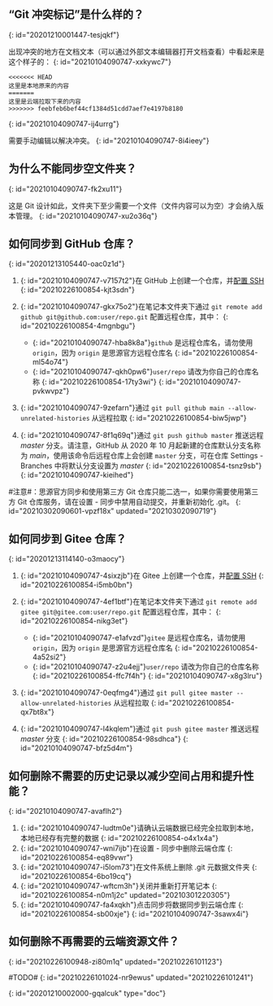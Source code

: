 ## “Git 冲突标记”是什么样的？
{: id="20201210001447-tesjqkf"}

出现冲突的地方在文档文本（可以通过外部文本编辑器打开文档查看）中看起来是这个样子的：
{: id="20210104090747-xxkywc7"}

```plaintext
<<<<<<< HEAD
这里是本地原来的内容
=======
这里是云端拉取下来的内容
>>>>>>> feebfeb6bef44cf1384d51cdd7aef7e4197b8180
```
{: id="20210104090747-ij4urrg"}

需要手动编辑以解决冲突。
{: id="20210104090747-8i4ieey"}

## 为什么不能同步空文件夹？
{: id="20210104090747-fk2xu11"}

这是 Git 设计如此，文件夹下至少需要一个文件（文件内容可以为空）才会纳入版本管理。
{: id="20210104090747-xu2o36q"}

## 如何同步到 GitHub 仓库？
{: id="20201213105440-oac0z1d"}

1. {: id="20210104090747-v7157t2"}在 GitHub 上创建一个仓库，并[配置 SSH](https://docs.github.com/cn/free-pro-team@latest/github/authenticating-to-github/connecting-to-github-with-ssh)
   {: id="20210226100854-kjt3sdn"}
2. {: id="20210104090747-gkx75o2"}在笔记本文件夹下通过 `git remote add github git@github.com:user/repo.git` 配置远程仓库，其中：
   {: id="20210226100854-4mgnbgu"}

   * {: id="20210104090747-hba8k8a"}`github` 是远程仓库名，请勿使用 `origin`，因为 `origin` 是思源官方远程仓库名
     {: id="20210226100854-ml54o74"}
   * {: id="20210104090747-qkh0pw6"}`user/repo` 请改为你自己的仓库名称
     {: id="20210226100854-17ty3wi"}
   {: id="20210104090747-pvkwvpz"}
3. {: id="20210104090747-9zefarn"}通过 `git pull github main --allow-unrelated-histories` 从远程拉取
   {: id="20210226100854-biw5jwp"}
4. {: id="20210104090747-8f1q69q"}通过 `git push github master` 推送远程 *master* 分支。请注意，GitHub 从 2020 年 10 月起新建的仓库默认分支名称为 *main*，使用该命令后远程仓库上会创建 `master` 分支，可在仓库 Settings - Branches 中将默认分支设置为 *master*
   {: id="20210226100854-tsnz9sb"}
{: id="20210104090747-kieihed"}

#注意#：思源官方同步和使用第三方 Git 仓库只能二选一，如果你需要使用第三方 Git 仓库服务，请在设置 - 同步中禁用自动提交，并重新初始化 .git。
{: id="20210302090601-vpzf18x" updated="20210302090719"}

## 如何同步到 Gitee 仓库？
{: id="20201213114140-o3maocy"}

1. {: id="20210104090747-4sixzjb"}在 Gitee 上创建一个仓库，并[配置 SSH](https://gitee.com/help/articles/4191)
   {: id="20210226100854-i5mb0bn"}
2. {: id="20210104090747-4ef1btf"}在笔记本文件夹下通过 `git remote add gitee git@gitee.com:user/repo.git` 配置远程仓库，其中：
   {: id="20210226100854-nikg3et"}

   * {: id="20210104090747-e1afvzd"}`gitee` 是远程仓库名，请勿使用 `origin`，因为 `origin` 是思源官方远程仓库名
     {: id="20210226100854-4a52si2"}
   * {: id="20210104090747-z2u4ejj"}`user/repo` 请改为你自己的仓库名称
     {: id="20210226100854-ffc7f4h"}
   {: id="20210104090747-x8g3lru"}
3. {: id="20210104090747-0eqfmg4"}通过 `git pull gitee master --allow-unrelated-histories` 从远程拉取
   {: id="20210226100854-qx7bt8x"}
4. {: id="20210104090747-l4kqlem"}通过 `git push gitee master` 推送远程 *master* 分支
   {: id="20210226100854-98sdhca"}
{: id="20210104090747-bfz5d4m"}

## 如何删除不需要的历史记录以减少空间占用和提升性能？
{: id="20210104090747-avaflh2"}

1. {: id="20210104090747-ludtm0e"}请确认云端数据已经完全拉取到本地，本地已经存有完整的数据
   {: id="20210226100854-o4x1x4a"}
2. {: id="20210104090747-wni7ijb"}在设置 - 同步中删除云端仓库
   {: id="20210226100854-eq89vwr"}
3. {: id="20210104090747-i5lom73"}在文件系统上删除 .git 元数据文件夹
   {: id="20210226100854-6bo19cq"}
4. {: id="20210104090747-wftcm3h"}关闭并重新打开笔记本
   {: id="20210226100854-n0m1j2c" updated="20210301220305"}
5. {: id="20210104090747-fa4xqkh"}点击同步将数据同步到云端仓库
   {: id="20210226100854-sb00xje"}
{: id="20210104090747-3sawx4i"}

## 如何删除不再需要的云端资源文件？
{: id="20210226100948-zi80m1q" updated="20210226101123"}

#TODO#
{: id="20210226101024-nr9ewus" updated="20210226101241"}


{: id="20201210002000-gqalcuk" type="doc"}

